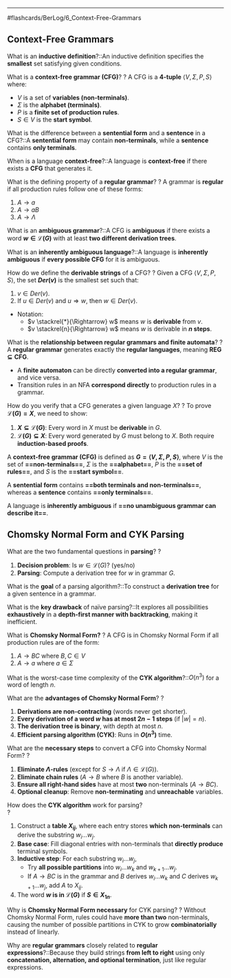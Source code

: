 ____
#flashcards/BerLog/6_Context-Free-Grammars  

## Context-Free Grammars

What is an **inductive definition**?::An inductive definition specifies the **smallest** set satisfying given conditions.
<!--SR:!2025-03-14,3,260-->

What is a **context-free grammar (CFG)**?
?
A CFG is a **4-tuple** $\langle V, \Sigma, P, S\rangle$ where:
- $V$ is a set of **variables (non-terminals)**.
- $\Sigma$ is the **alphabet (terminals)**.
- $P$ is a **finite set of production rules**.
- $S \in V$ is the **start symbol**.
<!--SR:!2025-03-15,4,290-->

What is the difference between a **sentential form** and a **sentence** in a CFG?::A **sentential form** may contain **non-terminals**, while a **sentence** contains **only terminals**.
<!--SR:!2025-03-14,3,266-->

When is a language **context-free**?::A language is **context-free** if there exists a **CFG** that generates it.
<!--SR:!2025-03-15,4,286-->

What is the defining property of a **regular grammar**?
?
A grammar is **regular** if all production rules follow one of these forms:
1. $A \rightarrow a$
2. $A \rightarrow aB$
3. $A \rightarrow \Lambda$
<!--SR:!2025-03-15,4,279-->

What is an **ambiguous grammar**?::A CFG is **ambiguous** if there exists a word **$w \in \mathcal{L}(G)$** with at least **two different derivation trees**.
<!--SR:!2025-03-15,4,282-->

What is an **inherently ambiguous language**?::A language is **inherently ambiguous** if **every possible CFG** for it is ambiguous.
<!--SR:!2025-03-15,4,274-->

How do we define the **derivable strings** of a CFG?
?
Given a CFG $\langle V, \Sigma, P, S \rangle$, the set **$Der(v)$** is the smallest set such that:
1. $v \in Der(v)$.
2. If $u \in Der(v)$ and $u \Rightarrow w$, then $w \in Der(v)$.
- Notation:
  - $v \stackrel{*}{\Rightarrow} w$ means $w$ is **derivable** from $v$.
  - $v \stackrel{n}{\Rightarrow} w$ means $w$ is derivable in **$n$ steps**.
<!--SR:!2025-03-15,4,285-->


What is the **relationship between regular grammars and finite automata**?
?
A **regular grammar** generates exactly the **regular languages**, meaning **$\textbf{REG} \subseteq \textbf{CFG}$**.
- A **finite automaton** can be directly **converted into a regular grammar**, and vice versa.
- Transition rules in an NFA **correspond directly** to production rules in a grammar.
<!--SR:!2025-03-15,4,270-->


How do you verify that a CFG generates a given language $X$?
?
To prove **$\mathcal{L}(G) = X$**, we need to show:
1. **$X \subseteq \mathcal{L}(G)$**: Every word in $X$ must be **derivable** in $G$.
2. **$\mathcal{L}(G) \subseteq X$**: Every word generated by $G$ must belong to $X$.
Both require **induction-based proofs**.
<!--SR:!2025-03-15,4,288-->

A **context-free grammar (CFG)** is defined as **$G = \langle V, \Sigma, P, S \rangle$**, where $V$ is the set of **==non-terminals==**, $\Sigma$ is the **==alphabet==**, $P$ is the **==set of rules==**, and $S$ is the **==start symbol==**.
<!--SR:!2025-03-15,4,288!2025-03-14,3,260!2025-03-15,4,286!2025-03-15,4,279-->  

A **sentential form** contains **==both terminals and non-terminals==**, whereas a **sentence** contains **==only terminals==**.
<!--SR:!2025-03-12,1,248!2025-03-15,4,278-->  

A language is **inherently ambiguous** if **==no unambiguous grammar can describe it==**.
<!--SR:!2025-03-15,4,274-->  

## Chomsky Normal Form and CYK Parsing

What are the two fundamental questions in **parsing**?
?
1. **Decision problem**: Is $w \in \mathcal{L}(G)$? (yes/no)
2. **Parsing**: Compute a derivation tree for $w$ in grammar $G$.
<!--SR:!2025-03-15,4,288-->

What is the **goal** of a parsing algorithm?::To construct a **derivation tree** for a given sentence in a grammar.
<!--SR:!2025-03-15,4,270-->

What is the **key drawback** of naïve parsing?::It explores all possibilities **exhaustively** in a **depth-first manner with backtracking**, making it inefficient.
<!--SR:!2025-03-15,4,280-->

What is **Chomsky Normal Form?**
?
A CFG is in Chomsky Normal Form if all production rules are of the form:
1. $A \rightarrow BC$ where $B, C \in V$
2. $A \rightarrow a$ where $a \in \Sigma$
<!--SR:!2025-03-15,4,282-->

What is the worst-case time complexity of the **CYK algorithm**?::$O(n^3)$ for a word of length $n$.
<!--SR:!2025-03-15,4,282-->

What are the **advantages of Chomsky Normal Form**?
?
1. **Derivations are non-contracting** (words never get shorter).
2. **Every derivation of a word $w$ has at most $2n - 1$ steps** (if $|w| = n$).
3. **The derivation tree is binary**, with depth at most $n$.
4. **Efficient parsing algorithm (CYK)**: Runs in **$O(n^3)$** time.
<!--SR:!2025-03-15,4,279-->

What are the **necessary steps** to convert a CFG into Chomsky Normal Form?
?
1. **Eliminate $\Lambda$-rules** (except for $S \to \Lambda$ if $\Lambda \in \mathcal{L}(G)$).
2. **Eliminate chain rules** ($A \to B$ where $B$ is another variable).
3. **Ensure all right-hand sides** have at most **two** non-terminals ($A \to BC$).
4. **Optional cleanup**: Remove **non-terminating** and **unreachable** variables.
<!--SR:!2025-03-12,1,240-->

How does the **CYK algorithm** work for parsing?  
?
1. Construct a **table $X_{ij}$**, where each entry stores **which non-terminals** can derive the substring $w_i \dots w_j$.  
2. **Base case**: Fill diagonal entries with non-terminals that **directly produce** terminal symbols.  
3. **Inductive step**: For each substring $w_i \dots w_j$,  
	- Try **all possible partitions** into $w_i \dots w_k$ and $w_{k+1} \dots w_j$.  
	- If $A \to BC$ is in the grammar and $B$ derives $w_i \dots w_k$ and $C$ derives $w_{k+1} \dots w_j$, add $A$ to $X_{ij}$.  
4. The word **$w$ is in $\mathcal{L}(G)$** if **$S \in X_{1n}$**.  

Why is **Chomsky Normal Form necessary** for CYK parsing?
?
Without Chomsky Normal Form, rules could have **more than two** non-terminals, causing the number of possible partitions in CYK to grow **combinatorially** instead of linearly.
<!--SR:!2025-03-15,4,288-->

Why are **regular grammars** closely related to **regular expressions**?::Because they build strings **from left to right** using only **concatenation, alternation, and optional termination**, just like regular expressions.
<!--SR:!2025-03-15,4,282-->